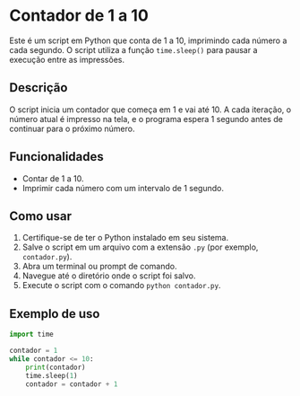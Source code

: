 # Contador de 1 a 10

Este é um script em Python que conta de 1 a 10, imprimindo cada número a cada segundo. O script utiliza a função `time.sleep()` para pausar a execução entre as impressões.

## Descrição

O script inicia um contador que começa em 1 e vai até 10. A cada iteração, o número atual é impresso na tela, e o programa espera 1 segundo antes de continuar para o próximo número.

## Funcionalidades

- Contar de 1 a 10.
- Imprimir cada número com um intervalo de 1 segundo.

## Como usar

1. Certifique-se de ter o Python instalado em seu sistema.
2. Salve o script em um arquivo com a extensão `.py` (por exemplo, `contador.py`).
3. Abra um terminal ou prompt de comando.
4. Navegue até o diretório onde o script foi salvo.
5. Execute o script com o comando `python contador.py`.

## Exemplo de uso

```python
import time

contador = 1
while contador <= 10:
    print(contador)
    time.sleep(1)
    contador = contador + 1
